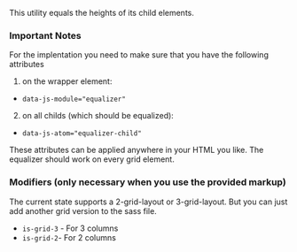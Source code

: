 This utility equals the heights of its child elements.

###  Important Notes

For the implentation you need to make sure that you have the following attributes
 
 1. on the wrapper element:
  * `data-js-module="equalizer"`
 2. on all childs (which should be equalized): 
  * `data-js-atom="equalizer-child"`
 
These attributes can be applied anywhere in your HTML you like. The equalizer should work on every grid element. 

### Modifiers (only necessary when you use the provided markup)

The current state supports a 2-grid-layout or 3-grid-layout. But you can just add another grid version to the sass file. 

 - `is-grid-3` - For 3 columns
 - `is-grid-2`- For 2 columns
